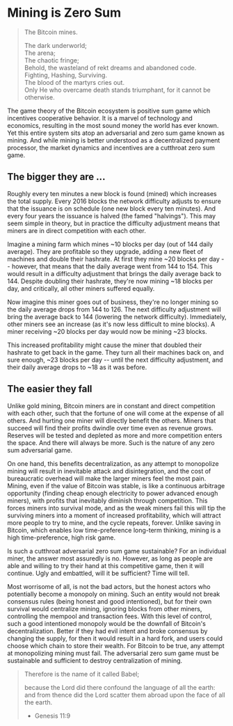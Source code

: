 # Mining is Zero Sum

> The Bitcoin mines.
> 
> The dark underworld;  
> The arena;  
> The chaotic fringe;   
> Behold, the wasteland of rekt dreams and abandoned code.  
> Fighting, Hashing, Surviving.  
> The blood of the martyrs cries out.  
> Only He who overcame death stands triumphant,
> for it cannot be otherwise.
> 

The game theory of the Bitcoin ecosystem
 is positive sum game which incentives
 cooperative behavior.
It is a marvel of technology and economics,
 resulting in the most sound money the
 world has ever known.
Yet this entire system sits atop an
 adversarial and zero sum game
 known as mining.
And while mining is better understood as a
 decentralized payment processor, 
 the market dynamics and incentives are
 a cutthroat zero sum game.


## The bigger they are ...

Roughly every ten minutes a new block is found
 (mined) which increases the total supply.
Every 2016 blocks the network difficulty
 adjusts to ensure that the issuance
 is on schedule (one new block every ten minutes).
And every four years the issuance is halved
 (the famed "halvings").
This may seem simple in theory,
 but in practice the difficulty adjustment
 means that miners are in direct competition
 with each other.

Imagine 
 a mining farm which mines ~10 blocks per day
 (out of 144 daily average).
They are profitable so they upgrade,
 adding a new fleet of machines 
 and double their hashrate.
At first they
 mine ~20 blocks per day -- however, that
 means that the daily average went
 from 144 to 154.
This would result in a difficulty adjustment
 that brings the daily average back to 144.
Despite doubling their hashrate,
 they're now mining ~18 blocks per day,
 and critically, all other
 miners suffered equally.

Now imagine this miner goes out of business,
 they're no longer mining 
 so the daily average drops from 144
 to 126.
The next difficulty adjustment will bring
 the average back to 144 (lowering the network difficulty).
Immediately, other miners see an increase (as it's now less difficult to mine blocks).
A miner receiving ~20 blocks per day would
 now be mining ~23 blocks.

This increased profitability might cause the
 miner that doubled their hashrate to
 get back in the game.
They turn all their machines back on, and
 sure enough, ~23 blocks per day --
 until the next difficulty adjustment,
 and their daily average drops to ~18
 as it was before.




## The easier they fall

Unlike gold mining, Bitcoin miners are in
 constant and direct competition with each
 other, such that the fortune of one will
 come at the expense of all others.
And hurting one miner will directly benefit
 the others.
Miners that succeed will find
 their profits dwindle over time even as revenue grows.
Reserves will be tested and depleted as more
 and more competition enters the space.
And there will always be more.
Such is the nature of any zero sum adversarial game.

On one hand, this benefits decentralization,
 as any attempt to monopolize mining will result
 in inevitable attack and disintegration, and the cost
 of bureaucratic overhead will make the larger
 miners feel the most pain.
Mining, even if the value of Bitcoin was stable,
 is like a continuous arbitrage opportunity
 (finding cheap enough electricity to power advanced enough miners),
 with profits that inevitably diminish through competition.
This forces miners into survival mode, and as the weak
 miners fail this will tip the surviving miners
 into a moment of increased profitability,
 which will attract
 more people to try to mine,
 and the cycle repeats, forever.
Unlike saving in Bitcoin, which enables low time-preference long-term thinking, 
 mining is a high time-preference, high risk game.

Is such a cutthroat adversarial
 zero sum game sustainable? 
For an individual miner, the
 answer most assuredly is no.
However, as long as people are able and
 willing to try their hand at this competitive 
 game, then it will continue.
Ugly and embattled, will it be sufficient?
Time will tell.

Most worrisome of all, is not the bad actors,
 but the honest actors who potentially become
 a monopoly on mining.
Such an entity would not break consensus rules
 (being honest and good intentioned),
 but for their own survival would
 centralize mining, ignoring blocks
 from other miners, controlling the
 mempool and transaction fees.
With this level of control,
 such a good intentioned
 monopoly would be the downfall of Bitcoin's
 decentralization.
Better if they had evil intent and broke
 consensus by changing the supply, for then
 it would result in a hard fork,
 and users could choose which chain to store
 their wealth.
For Bitcoin to be true, any attempt at
 monopolizing mining must fail.
The adversarial zero sum game must be sustainable
 and sufficient to destroy centralization of mining.

> Therefore is the name of it called Babel;
> 
> because the Lord did there confound the language of all the earth:
> and from thence did the Lord scatter them abroad upon the face of all the earth.
> 
> - Genesis 11:9
